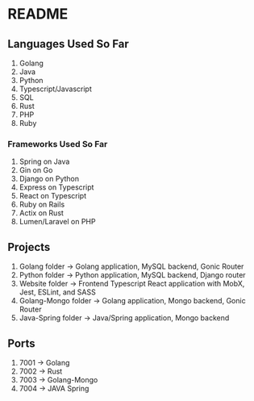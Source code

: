 # README

## Languages Used So Far
1. Golang
2. Java
3. Python
4. Typescript/Javascript
5. SQL
6. Rust
7. PHP
8. Ruby

### Frameworks Used So Far
1. Spring on Java
2. Gin on Go
3. Django on Python
4. Express on Typescript
5. React on Typescript
6. Ruby on Rails
7. Actix on Rust
8. Lumen/Laravel on PHP

## Projects

1. Golang folder -> Golang application, MySQL backend, Gonic Router
2. Python folder -> Python application, MySQL backend, Django router
3. Website folder -> Frontend Typescript React application with MobX, Jest, ESLint, and SASS
4. Golang-Mongo folder -> Golang application, Mongo backend, Gonic Router
5. Java-Spring folder -> Java/Spring application, Mongo backend

## Ports

1. 7001 -> Golang
2. 7002 -> Rust
3. 7003 -> Golang-Mongo
4. 7004 -> JAVA Spring
